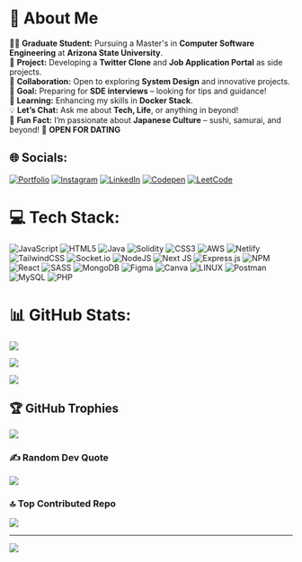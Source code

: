 
# 💫 **About Me**  
👨‍🎓 **Graduate Student:** Pursuing a Master's in **Computer Software Engineering** at **Arizona State University**.  
🚀 **Project:** Developing a **Twitter Clone** and **Job Application Portal** as side projects.  
🤝 **Collaboration:** Open to exploring **System Design** and innovative projects.  
🎯 **Goal:** Preparing for **SDE interviews** – looking for tips and guidance!  
🌱 **Learning:** Enhancing my skills in **Docker Stack**.  
💡 **Let’s Chat:** Ask me about **Tech, Life**, or anything in beyond!  
🌸 **Fun Fact:** I’m passionate about **Japanese Culture** – sushi, samurai, and beyond!
🚀 **OPEN FOR DATING**

## 🌐 Socials:
[![Portfolio](https://img.shields.io/badge/Portfolio-black?style=for-the-badge&logo=About.me&logoColor=white)](https://ritik-zambre.netlify.app/)
[![Instagram](https://img.shields.io/badge/Instagram-%23E4405F.svg?logo=Instagram&logoColor=white)](https://instagram.com/ritik18.js) 
[![LinkedIn](https://img.shields.io/badge/LinkedIn-%230077B5.svg?logo=linkedin&logoColor=white)](https://linkedin.com/in/linkedin.com/in/ritik-zambre) [![Codepen](https://img.shields.io/badge/Codepen-000000?style=for-the-badge&logo=codepen&logoColor=white)](https://codepen.io/ritikZ18) 
[![LeetCode](https://img.shields.io/badge/LeetCode-%2300B5F.svg?logo=LeetCode&logoColor=white)](https://leetcode.com/u/ritikZ18/)


# 💻 Tech Stack:
![JavaScript](https://img.shields.io/badge/javascript-%23323330.svg?style=flat&logo=javascript&logoColor=%23F7DF1E) ![HTML5](https://img.shields.io/badge/html5-%23E34F26.svg?style=flat&logo=html5&logoColor=white) ![Java](https://img.shields.io/badge/java-%23ED8B00.svg?style=flat&logo=java&logoColor=white) ![Solidity](https://img.shields.io/badge/Solidity-%23363636.svg?style=flat&logo=solidity&logoColor=white) ![CSS3](https://img.shields.io/badge/css3-%231572B6.svg?style=flat&logo=css3&logoColor=white) ![AWS](https://img.shields.io/badge/AWS-%23FF9900.svg?style=flat&logo=amazon-aws&logoColor=white) ![Netlify](https://img.shields.io/badge/netlify-%23000000.svg?style=flat&logo=netlify&logoColor=#00C7B7) ![TailwindCSS](https://img.shields.io/badge/tailwindcss-%2338B2AC.svg?style=flat&logo=tailwind-css&logoColor=white) ![Socket.io](https://img.shields.io/badge/Socket.io-black?style=flat&logo=socket.io&badgeColor=010101) ![NodeJS](https://img.shields.io/badge/node.js-6DA55F?style=flat&logo=node.js&logoColor=white) ![Next JS](https://img.shields.io/badge/Next-black?style=flat&logo=next.js&logoColor=white) ![Express.js](https://img.shields.io/badge/express.js-%23404d59.svg?style=flat&logo=express&logoColor=%2361DAFB) ![NPM](https://img.shields.io/badge/NPM-%23000000.svg?style=flat&logo=npm&logoColor=white) ![React](https://img.shields.io/badge/react-%2320232a.svg?style=flat&logo=react&logoColor=%2361DAFB) ![SASS](https://img.shields.io/badge/SASS-hotpink.svg?style=flat&logo=SASS&logoColor=white) ![MongoDB](https://img.shields.io/badge/MongoDB-%234ea94b.svg?style=flat&logo=mongodb&logoColor=white) 	![Figma](https://img.shields.io/badge/figma-%23F24E1E.svg?style=flat&logo=figma&logoColor=white) ![Canva](https://img.shields.io/badge/Canva-%2300C4CC.svg?style=flat&logo=Canva&logoColor=white) ![LINUX](https://img.shields.io/badge/Linux-FCC624?style=flat&logo=linux&logoColor=black) ![Postman](https://img.shields.io/badge/Postman-FF6C37?style=flat&logo=postman&logoColor=white) ![MySQL](https://img.shields.io/badge/mysql-%2300f.svg?style=flat&logo=mysql&logoColor=white) ![PHP](https://img.shields.io/badge/php-%23777BB4.svg?style=flat&logo=php&logoColor=white)
# 📊 GitHub Stats:
![](https://github-readme-stats.vercel.app/api?username=ritikZ18&theme=radical&hide_border=false&include_all_commits=true&count_private=true)<br/>

![](https://github-readme-streak-stats.herokuapp.com/?user=ritikZ18&theme=tokyonight&hide_border=false)<br/>

![](https://github-readme-stats.vercel.app/api/top-langs/?username=ritikZ18&theme=radical&hide_border=false&include_all_commits=true&count_private=true&layout=compact)

## 🏆 GitHub Trophies
![](https://github-profile-trophy.vercel.app/?username=ritikZ18&theme=darkhub&no-frame=false&no-bg=false&margin-w=4)

### ✍️ Random Dev Quote
![](https://quotes-github-readme.vercel.app/api?type=vetical&theme=tokyonight)

### 🔝 Top Contributed Repo
![](https://github-contributor-stats.vercel.app/api?username=ritikZ18&limit=5&theme=tokyonight&combine_all_yearly_contributions=true)

---
[![](https://visitcount.itsvg.in/api?id=ritikZ18&icon=0&color=1)](https://visitcount.itsvg.in)

